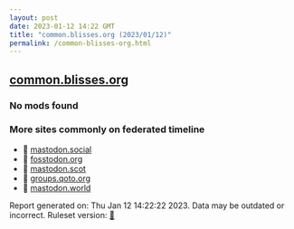 ```yaml
---
layout: post
date: 2023-01-12 14:22 GMT
title: "common.blisses.org (2023/01/12)"
permalink: /common-blisses-org.html
---
```


## [common.blisses.org](https://common.blisses.org)

### No mods found

### More sites commonly on federated timeline

* 🐘 [mastodon.social](/mastodon-social.html)
* 🐘 [fosstodon.org](/fosstodon-org.html)
* 🐘 [mastodon.scot](/mastodon-scot.html)
* 🐘 [groups.qoto.org](/groups-qoto-org.html)
* 🐘 [mastodon.world](/mastodon-world.html)

Report generated on: Thu Jan 12 14:22:22 2023. Data may be outdated or incorrect.
Ruleset version: [🧁](/version-cupcake)
